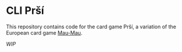# CLI Prší

This repository contains code for the card game Prší, a variation of the European card game [Mau-Mau](<https://en.wikipedia.org/wiki/Mau-Mau_(card_game)>).

*WIP*
